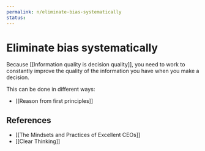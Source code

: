 ```yaml
---
permalink: n/eliminate-bias-systematically
status: 
---
```

# Eliminate bias systematically

Because [[Information quality is decision quality]], you need to work to constantly improve the quality of the information you have when you make a decision.

This can be done in different ways:

- [[Reason from first principles]]

## References

- [[The Mindsets and Practices of Excellent CEOs]]
- [[Clear Thinking]]
